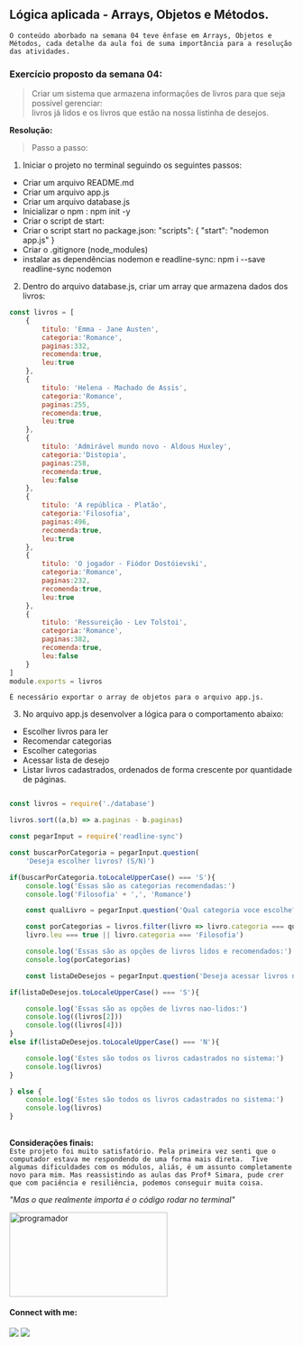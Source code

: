 ## Lógica aplicada - Arrays, Objetos e Métodos.

``O conteúdo aborbado na semana 04 teve ênfase em Arrays, Objetos e Métodos, cada detalhe da aula foi de suma importância para a resolução das atividades.``

 ### **Exercício proposto da semana 04:**
 > Criar um sistema que armazena informações de livros para que seja possível gerenciar:</br>
  livros já lidos e os livros que estão na nossa listinha de desejos.
  
  **Resolução:**
  > Passo a passo: 
  
  1) Iniciar o projeto no terminal seguindo os seguintes passos:
  
- Criar um arquivo README.md
- Criar um arquivo app.js
- Criar um arquivo database.js
- Inicializar o npm :  npm init -y
- Criar o script de start: 
- Criar o script start no package.json:
  "scripts": {
    "start": "nodemon app.js"
  }
- Criar o .gitignore (node_modules)
- instalar as dependências nodemon e readline-sync: npm i --save readline-sync nodemon


 2) Dentro do arquivo database.js, criar um array que armazena dados dos livros:
  
```js
const livros = [
    {
        titulo: 'Emma - Jane Austen',
        categoria:'Romance',
        paginas:332,
        recomenda:true,
        leu:true
    },
    {
        titulo: 'Helena - Machado de Assis',
        categoria:'Romance',
        paginas:255,
        recomenda:true,
        leu:true
    },
    {
        titulo: 'Admirável mundo novo - Aldous Huxley',
        categoria:'Distopia',
        paginas:258,
        recomenda:true,
        leu:false
    },
    {
        titulo: 'A república - Platão',
        categoria:'Filosofia',
        paginas:496,
        recomenda:true,
        leu:true
    },
    {
        titulo: 'O jogador - Fiódor Dostóievski',
        categoria:'Romance',
        paginas:232,
        recomenda:true,
        leu:true
    },
    {
        titulo: 'Ressureição - Lev Tolstoi',
        categoria:'Romance',
        paginas:382,
        recomenda:true,
        leu:false
    }
]
module.exports = livros
```
`É necessário exportar o array de objetos para o arquivo app.js.`

3) No arquivo app.js desenvolver a lógica para o comportamento abaixo: 

  - Escolher livros para ler
  - Recomendar categorias 
  - Escolher categorias 
  - Acessar lista de desejo
  - Listar livros cadastrados, ordenados de forma crescente por quantidade de páginas.

```js

const livros = require('./database')

livros.sort((a,b) => a.paginas - b.paginas)

const pegarInput = require('readline-sync')

const buscarPorCategoria = pegarInput.question(
    'Deseja escolher livros? (S/N)')

if(buscarPorCategoria.toLocaleUpperCase() === 'S'){
    console.log('Essas são as categorias recomendadas:')
    console.log('Filosofia' + ',', 'Romance')

    const qualLivro = pegarInput.question('Qual categoria voce escolhe?')

    const porCategorias = livros.filter(livro => livro.categoria === qualLivro && 
    livro.leu === true || livro.categoria === 'Filosofia')

    console.log('Essas são as opções de livros lidos e recomendados:')
    console.log(porCategorias)

    const listaDeDesejos = pegarInput.question('Deseja acessar livros nao-lidos? (S/N)')

if(listaDeDesejos.toLocaleUpperCase() === 'S'){

    console.log('Essas são as opções de livros nao-lidos:')
    console.log((livros[2]))
    console.log((livros[4]))
}
else if(listaDeDesejos.toLocaleUpperCase() === 'N'){

    console.log('Estes são todos os livros cadastrados no sistema:')
    console.log(livros)
}

} else {
    console.log('Estes são todos os livros cadastrados no sistema:')
    console.log(livros)
}

```
##

**Considerações finais:** </br>
``Este projeto foi muito satisfatório. Pela primeira vez senti que o computador estava me respondendo de uma forma mais direta. 
Tive algumas dificuldades com os módulos, aliás, é um assunto completamente novo para mim. Mas reassistindo as aulas das Profª Simara, pude crer que com paciência
e resiliência, podemos conseguir muita coisa.`` </br>

*"Mas o que realmente importa é o código rodar no terminal"*

<img alt="programador" height="150" width="280"  src="https://thumbs.gfycat.com/GlaringAccomplishedAfricanmolesnake-small.gif">

 #### Connect with me:
 <div>
  <a href="https://www.linkedin.com/in/dannyeli-silva-47152115b/" target="_blank"><img src="https://img.shields.io/badge/-LinkedIn-%230077B5?style=for-the-badge&logo=linkedin&logoColor=white" target="_blank"></a>
  <a href="https://www.instagram.com/dannyelic/?hl=pt-br" target="_blank"><img src="https://img.shields.io/badge/-Instagram-%23E4405F?style=for-the-badge&logo=instagram&logoColor=white" target="_blank"></a>
</div>
